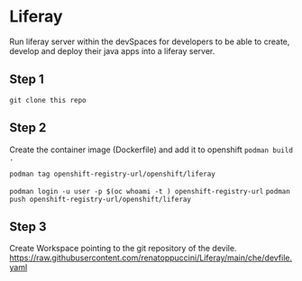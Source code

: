 # Liferay
Run liferay server within the devSpaces for developers to be able to create, develop and deploy their java apps into a liferay server.

## Step 1
`git clone this repo`

## Step 2
Create the container image (Dockerfile) and add it to openshift
`podman build .`

`podman tag openshift-registry-url/openshift/liferay`

`podman login -u user -p $(oc whoami -t ) openshift-registry-url`
`podman push openshift-registry-url/openshift/liferay`

## Step 3
Create Workspace pointing to the git repository of the devile.
https://raw.githubusercontent.com/renatoppuccini/Liferay/main/che/devfile.yaml

